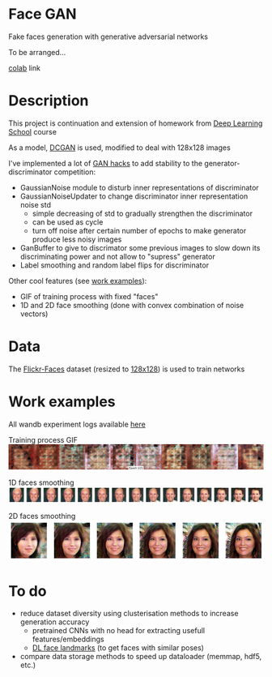 # Face GAN
Fake faces generation with generative adversarial networks

To be arranged...

[colab](https://colab.research.google.com/drive/1OutTQn5DaUqsI9kIt8ki495PD4IzHHpJ?usp=sharing) link

# Description
This project is continuation and extension of homework from [Deep Learning School](https://dls.samcs.ru/) course

As a model, [DCGAN](https://pytorch.org/tutorials/beginner/dcgan_faces_tutorial.html) is used, modified to deal with 128x128 images

I've implemented a lot of [GAN hacks](https://github.com/soumith/ganhacks) to add stability to the generator-discriminator competition:
- GaussianNoise module to disturb inner representations of discriminator
- GaussianNoiseUpdater to change discriminator inner representation noise std
  - simple decreasing of std to gradually strengthen the discriminator 
  - can be used as cycle
  - turn off noise after certain number of epochs to make generator produce less noisy images
- GanBuffer to give to discrimator some previous images to slow down its discriminating power and not allow to "supress" generator
- Label smoothing and random label flips for discriminator

Other cool features (see [work examples](#work-examples)):
- GIF of training process with fixed "faces"
- 1D and 2D face smoothing (done with convex combination of noise vectors)

# Data
The [Flickr-Faces](https://github.com/NVlabs/ffhq-dataset) dataset (resized to [128x128](https://www.kaggle.com/datasets/dullaz/flickrfaces-dataset-nvidia-128x128)) is used to train networks

# Work examples
All wandb experiment logs available [here](https://wandb.ai/kharinaev/face_gan)

Training process GIF
![alt text](examples/training_process.gif)

1D faces smoothing
![alt text](examples/smooth_1d.png)

2D faces smoothing
![alt text](examples/smooth_2d.png)

# To do
- reduce dataset diversity using clusterisation methods to increase generation accuracy 
  - pretrained CNNs with no head for extracting usefull features/embeddings
  - [DL face landmarks](https://github.com/1adrianb/face-alignment) (to get faces with similar poses)
- compare data storage methods to speed up dataloader (memmap, hdf5, etc.)
